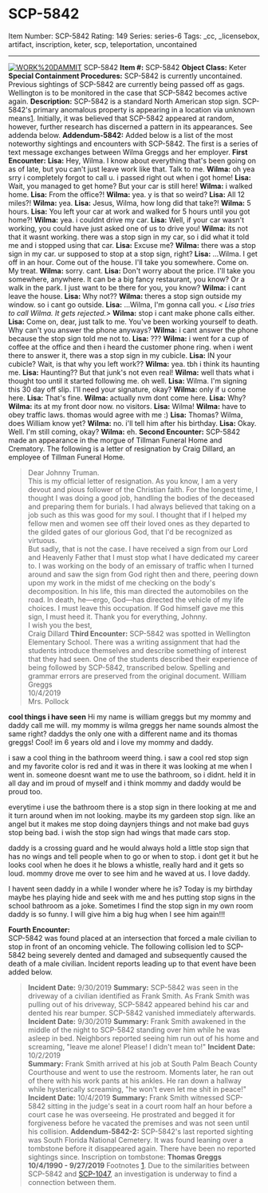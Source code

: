 # SCP-5842
Item Number: SCP-5842
Rating: 149
Series: series-6
Tags: _cc, _licensebox, artifact, inscription, keter, scp, teleportation, uncontained

---

[![WORK%20DAMMIT](https://scp-wiki.wdfiles.com/local--resized-images/scp-5842/WORK%20DAMMIT/medium.jpg)](https://scp-wiki.wdfiles.com/local--files/scp-5842/WORK%20DAMMIT)
SCP-5842
**Item #:** SCP-5842
**Object Class:** Keter
**Special Containment Procedures:** SCP-5842 is currently uncontained. Previous sightings of SCP-5842 are currently being passed off as gags. Wellington is to be monitored in the case that SCP-5842 becomes active again.
**Description:** SCP-5842 is a standard North American stop sign. SCP-5842's primary anomalous property is appearing in a location via unknown means[1](javascript:;). Initially, it was believed that SCP-5842 appeared at random, however, further research has discerned a pattern in its appearances. See addenda below.
**Addendum-5842:**
Added below is a list of the most noteworthy sightings and encounters with SCP-5842.
The first is a series of text message exchanges between Wilma Greggs and her employer.
**First Encounter:**
**Lisa:** Hey, Wilma. I know about everything that's been going on as of late, but you can't just leave work like that. Talk to me.
**Wilma:** oh yea srry i completely forgot to call u. i passed right out when i got home!
**Lisa:** Wait, you managed to get home? But your car is still here!
**Wilma:** i walked home.
**Lisa:** From the office?!
**Wilma:** yea. y is that so weird?
**Lisa:** All 12 miles?!
**Wilma:** yea.
**Lisa:** Jesus, Wilma, how long did that take?!
**Wilma:** 5 hours.
**Lisa:** You left your car at work and walked for 5 hours until you got home?!
**Wilma:** yea. i couldnt drive my car.
**Lisa:** Well, if your car wasn't working, you could have just asked one of us to drive you!
**Wilma:** its not that it wasnt working. there was a stop sign in my car, so i did what it told me and i stopped using that car.
**Lisa:** Excuse me?
**Wilma:** there was a stop sign in my car. ur supposed to stop at a stop sign, right?
**Lisa:** …Wilma. I get off in an hour. Come out of the house. I'll take you somewhere. Come on. My treat.
**Wilma:** sorry. cant.
**Lisa:** Don't worry about the price. I'll take you somewhere, anywhere. It can be a big fancy restaurant, you know? Or a walk in the park. I just want to be there for you, you know?
**Wilma:** i cant leave the house.
**Lisa:** Why not??
**Wilma:** theres a stop sign outside my window. so i cant go outside.
**Lisa:** …Wilma, I'm gonna call you.
_< Lisa tries to call Wilma. It gets rejected.>_
**Wilma:** stop i cant make phone calls either.
**Lisa:** Come on, dear, just talk to me. You've been working yourself to death. Why can't you answer the phone anyways?
**Wilma:** i cant answer the phone because the stop sign told me not to.
**Lisa:** ???
**Wilma:** i went for a cup of coffee at the office and then i heard the customer phone ring. when i went there to answer it, there was a stop sign in my cubicle.
**Lisa:** IN your cubicle? Wait, is that why you left work??
**Wilma:** yea. tbh i think its haunting me.
**Lisa:** Haunting?? But that junk's not even real!
**Wilma:** well thats what i thought too until it started following me. oh well.
**Lisa:** Wilma. I'm signing this 30 day off slip. I'll need your signature, okay?
**Wilma:** only if u come here.
**Lisa:** That's fine.
**Wilma:** actually nvm dont come here.
**Lisa:** Why?
**Wilma:** its at my front door now. no visitors.
**Lisa:** Wilma!
**Wilma:** have to obey traffic laws. thomas would agree with me :)
**Lisa:** Thomas? Wilma, does William know yet?
**Wilma:** no. i'll tell him after his birthday.
**Lisa:** Okay. Well. I'm still coming, okay?
**Wilma:** eh.
**Second Encounter:**
SCP-5842 made an appearance in the morgue of Tillman Funeral Home and Crematory. The following is a letter of resignation by Craig Dillard, an employee of Tillman Funeral Home.
> Dear Johnny Truman.  
>  This is my official letter of resignation. As you know, I am a very devout and pious follower of the Christian faith. For the longest time, I thought I was doing a good job, handling the bodies of the deceased and preparing them for burials. I had always believed that taking on a job such as this was good for my soul.
> I thought that if I helped my fellow men and women see off their loved ones as they departed to the gilded gates of our glorious God, that I'd be recognized as virtuous.  
>  But sadly, that is not the case. I have received a sign from our Lord and Heavenly Father that I must stop what I have dedicated my career to.
> I was working on the body of an emissary of traffic when I turned around and saw the sign from God right then and there, peering down upon my work in the midst of me checking on the body's decomposition. In his life, this man directed the automobiles on the road. In death, he—ergo, God—has directed the vehicle of my life choices.
> I must leave this occupation.
> If God himself gave me this sign, I must heed it. Thank you for everything, Johnny.  
>  I wish you the best,  
>  Craig Dillard
**Third Encounter:**
SCP-5842 was spotted in Wellington Elementary School. There was a writing assignment that had the students introduce themselves and describe something of interest that they had seen.
One of the students described their experience of being followed by SCP-5842, transcribed below. Spelling and grammar errors are preserved from the original document.
William Greggs  
10/4/2019  
Mrs. Pollock  

**cool things i have seen**
Hi my name is william greggs but my mommy and daddy call me will. my mommy is wilma greggs her name sounds almost the same right? daddys the only one with a different name and its thomas greggs! Cool! im 6 years old and i love my mommy and daddy.  
  
i saw a cool thing in the bathroom weerd thing. i saw a cool red stop sign and my favorite color is red and it was in there it was looking at me when I went in. someone doesnt want me to use the bathroom, so i didnt. held it in all day and im proud of myself and i think mommy and daddy would be proud too.  
  
everytime i use the bathroom there is a stop sign in there looking at me and it turn around when im not looking. maybe its my gardeen stop sign. like an angel but it makes me stop doing daynjers things and not make bad guys stop being bad. i wish the stop sign had wings that made cars stop.  
  
daddy is a crossing guard and he would always hold a little stop sign that has no wings and tell people when to go or when to stop. i dont get it but he looks cool when he does it he blows a whistle, really hard and it gets so loud. mommy drove me over to see him and he waved at us. I love daddy.  
  
I havent seen daddy in a while I wonder where he is? Today is my birthday maybe hes playing hide and seek with me and hes putting stop signs in the school bathroom as a joke. Sometimes I find the stop sign in my own room daddy is so funny. I will give him a big hug when I see him again!!!  

**Fourth Encounter:**  
SCP-5842 was found placed at an intersection that forced a male civilian to stop in front of an oncoming vehicle. The following collision led to SCP-5842 being severely dented and damaged and subsequently caused the death of a male civilian. Incident reports leading up to that event have been added below.
> **Incident Date:** 9/30/2019
> **Summary:** SCP-5842 was seen in the driveway of a civilian identified as Frank Smith. As Frank Smith was pulling out of his driveway, SCP-5842 appeared behind his car and dented his rear bumper. SCP-5842 vanished immediately afterwards.
> **Incident Date:** 9/30/2019
> **Summary:** Frank Smith awakened in the middle of the night to SCP-5842 standing over him while he was asleep in bed. Neighbors reported seeing him run out of his home and screaming, "leave me alone! Please! I didn't mean to!"
> **Incident Date:** 10/2/2019  
>  **Summary:** Frank Smith arrived at his job at South Palm Beach County Courthouse and went to use the restroom. Moments later, he ran out of there with his work pants at his ankles. He ran down a hallway while hysterically screaming, "he won't even let me shit in peace!"
> **Incident Date:** 10/4/2019
> **Summary:** Frank Smith witnessed SCP-5842 sitting in the judge's seat in a court room half an hour before a court case he was overseeing. He prostrated and begged it for forgiveness before he vacated the premises and was not seen until his collision.
**Addendum-5842-2:**
SCP-5842's last reported sighting was South Florida National Cemetery. It was found leaning over a tombstone before it disappeared again. There have been no reported sightings since.
Inscription on tombstone:
> **Thomas Greggs**  
>  **10/4/1990 - 9/27/2019**
Footnotes
[1](javascript:;). Due to the similarities between SCP-5842 and [SCP-1047](http://scp-wiki.wikidot.com/scp-1047), an investigation is underway to find a connection between them.